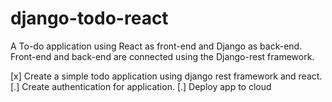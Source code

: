 # django-todo-react
A To-do application using React as front-end and Django as back-end. Front-end and back-end are connected using the Django-rest framework.

[x] Create a simple todo application using django rest framework and react.
[.] Create authentication for application.
[.] Deploy app to cloud
